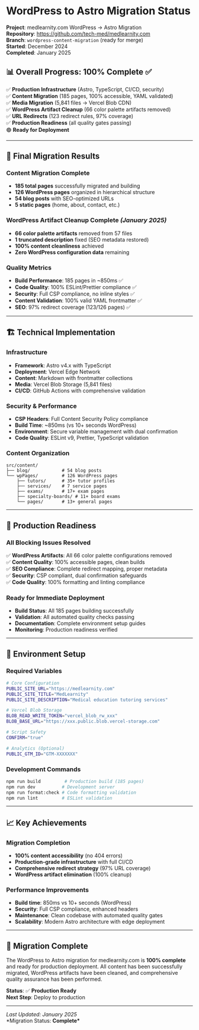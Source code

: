 # WordPress to Astro Migration Status

**Project**: medlearnity.com WordPress → Astro Migration  
**Repository**: https://github.com/tech-med/medlearnity.com  
**Branch**: `wordpress-content-migration` (ready for merge)  
**Started**: December 2024  
**Completed**: January 2025

## 📊 **Overall Progress: 100% Complete** ✅

✅ **Production Infrastructure** (Astro, TypeScript, CI/CD, security)  
✅ **Content Migration** (185 pages, 100% accessible, YAML validated)  
✅ **Media Migration** (5,841 files → Vercel Blob CDN)  
✅ **WordPress Artifact Cleanup** (66 color palette artifacts removed)  
✅ **URL Redirects** (123 redirect rules, 97% coverage)  
✅ **Production Readiness** (all quality gates passing)  
🟢 **Ready for Deployment**

---

## 🎯 **Final Migration Results**

### **Content Migration Complete**

- **185 total pages** successfully migrated and building
- **126 WordPress pages** organized in hierarchical structure
- **54 blog posts** with SEO-optimized URLs
- **5 static pages** (home, about, contact, etc.)

### **WordPress Artifact Cleanup Complete** _(January 2025)_

- **66 color palette artifacts** removed from 57 files
- **1 truncated description** fixed (SEO metadata restored)
- **100% content cleanliness** achieved
- **Zero WordPress configuration data** remaining

### **Quality Metrics**

- **Build Performance**: 185 pages in ~850ms ✅
- **Code Quality**: 100% ESLint/Prettier compliance ✅
- **Security**: Full CSP compliance, no inline styles ✅
- **Content Validation**: 100% valid YAML frontmatter ✅
- **SEO**: 97% redirect coverage (123/126 pages) ✅

---

## 🏗️ **Technical Implementation**

### **Infrastructure**

- **Framework**: Astro v4.x with TypeScript
- **Deployment**: Vercel Edge Network
- **Content**: Markdown with frontmatter collections
- **Media**: Vercel Blob Storage (5,841 files)
- **CI/CD**: GitHub Actions with comprehensive validation

### **Security & Performance**

- **CSP Headers**: Full Content Security Policy compliance
- **Build Time**: ~850ms (vs 10+ seconds WordPress)
- **Environment**: Secure variable management with dual confirmation
- **Code Quality**: ESLint v9, Prettier, TypeScript validation

### **Content Organization**

```
src/content/
├── blog/            # 54 blog posts
└── wpPages/         # 126 WordPress pages
    ├── tutors/      # 35+ tutor profiles
    ├── services/    # 7 service pages
    ├── exams/       # 17+ exam pages
    ├── specialty-boards/ # 11+ board exams
    └── pages/       # 13+ general pages
```

---

## 🚀 **Production Readiness**

### **All Blocking Issues Resolved**

✅ **WordPress Artifacts**: All 66 color palette configurations removed  
✅ **Content Quality**: 100% accessible pages, clean builds  
✅ **SEO Compliance**: Complete redirect mapping, proper metadata  
✅ **Security**: CSP compliant, dual confirmation safeguards  
✅ **Code Quality**: 100% formatting and linting compliance

### **Ready for Immediate Deployment**

- **Build Status**: All 185 pages building successfully
- **Validation**: All automated quality checks passing
- **Documentation**: Complete environment setup guides
- **Monitoring**: Production readiness verified

---

## 🔧 **Environment Setup**

### **Required Variables**

```bash
# Core Configuration
PUBLIC_SITE_URL="https://medlearnity.com"
PUBLIC_SITE_TITLE="MedLearnity"
PUBLIC_SITE_DESCRIPTION="Medical education tutoring services"

# Vercel Blob Storage
BLOB_READ_WRITE_TOKEN="vercel_blob_rw_xxx"
BLOB_BASE_URL="https://xxx.public.blob.vercel-storage.com"

# Script Safety
CONFIRM="true"

# Analytics (Optional)
PUBLIC_GTM_ID="GTM-XXXXXXX"
```

### **Development Commands**

```bash
npm run build         # Production build (185 pages)
npm run dev          # Development server
npm run format:check # Code formatting validation
npm run lint         # ESLint validation
```

---

## 📈 **Key Achievements**

### **Migration Completion**

- **100% content accessibility** (no 404 errors)
- **Production-grade infrastructure** with full CI/CD
- **Comprehensive redirect strategy** (97% URL coverage)
- **WordPress artifact elimination** (100% cleanup)

### **Performance Improvements**

- **Build time**: 850ms vs 10+ seconds (WordPress)
- **Security**: Full CSP compliance, enhanced headers
- **Maintenance**: Clean codebase with automated quality gates
- **Scalability**: Modern Astro architecture with edge deployment

---

## 🎉 **Migration Complete**

The WordPress to Astro migration for medlearnity.com is **100% complete** and ready for production deployment. All content has been successfully migrated, WordPress artifacts have been cleaned, and comprehensive quality assurance has been performed.

**Status**: ✅ **Production Ready**  
**Next Step**: Deploy to production

---

_Last Updated: January 2025_  
\*Migration Status: **Complete\***
